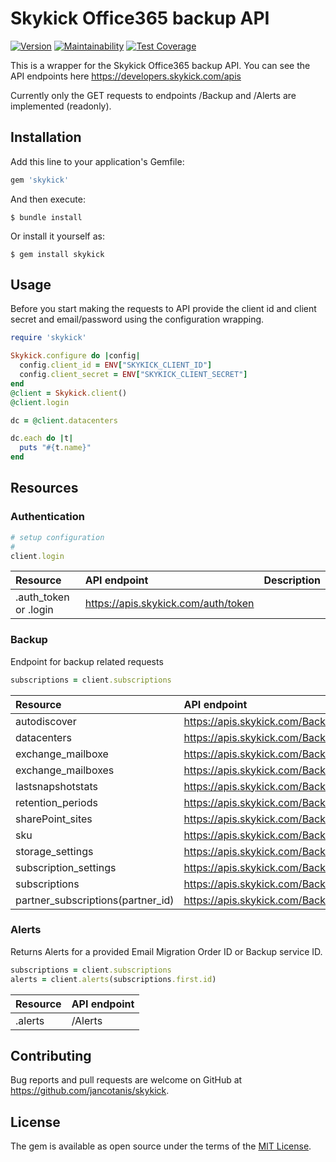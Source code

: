 # Skykick Office365 backup API
[![Version](https://img.shields.io/gem/v/skykick.svg)](https://rubygems.org/gems/skykick)
[![Maintainability](https://api.codeclimate.com/v1/badges/a340908aaf944745eeda/maintainability)](https://codeclimate.com/github/jancotanis/skykick/maintainability)
[![Test Coverage](https://api.codeclimate.com/v1/badges/a340908aaf944745eeda/test_coverage)](https://codeclimate.com/github/jancotanis/skykick/test_coverage)

This is a wrapper for the Skykick Office365 backup API. You can see the API endpoints here https://developers.skykick.com/apis

Currently only the GET requests to endpoints /Backup and /Alerts are implemented (readonly).

## Installation

Add this line to your application's Gemfile:

```ruby
gem 'skykick'
```

And then execute:

    $ bundle install

Or install it yourself as:

    $ gem install skykick

## Usage

Before you start making the requests to API provide the client id and client secret and email/password using the configuration wrapping.

```ruby
require 'skykick'

Skykick.configure do |config|
  config.client_id = ENV["SKYKICK_CLIENT_ID"]
  config.client_secret = ENV["SKYKICK_CLIENT_SECRET"]
end
@client = Skykick.client()
@client.login

dc = @client.datacenters

dc.each do |t|
  puts "#{t.name}"
end
```

## Resources
### Authentication
```ruby
# setup configuration
#
client.login
```
|Resource|API endpoint|Description|
|:--|:--|:--|
|.auth_token or .login|https://apis.skykick.com/auth/token|


### Backup
Endpoint for backup related requests 
```ruby
subscriptions = client.subscriptions
```

|Resource|API endpoint|
|:--|:--|
|autodiscover                     |https://apis.skykick.com/Backup/{id}/autodiscover                    |
|datacenters                      |https://apis.skykick.com/Backup/datacenters                          |
|exchange_mailboxe                |https://apis.skykick.com/Backup/{id}/mailboxes/{mailboxId}           |
|exchange_mailboxes               |https://apis.skykick.com/Backup/{id}/mailboxes                       |
|lastsnapshotstats                |https://apis.skykick.com/Backup/{backupServiceId}/lastsnapshotstats  |
|retention_periods                |https://apis.skykick.com/Backup/{id}/retentionperiod                 |
|sharePoint_sites                 |https://apis.skykick.com/Backup/{id}/sites                           |
|sku                              |https://apis.skykick.com/Backup/{id}/sku                             |
|storage_settings                 |https://apis.skykick.com/Backup/{id}/storagesettings                 |
|subscription_settings            |https://apis.skykick.com/Backup/{id}/subscriptionsettings            |
|subscriptions                    |https://apis.skykick.com/Backup/                                     |
|partner_subscriptions(partner_id)|https://apis.skykick.com/Backup/{partner_id}                         |


### Alerts
Returns Alerts for a provided Email Migration Order ID or Backup service ID.
```ruby
subscriptions = client.subscriptions
alerts = client.alerts(subscriptions.first.id)

```

|Resource|API endpoint|
|:--|:--|
|.alerts|/Alerts|

## Contributing

Bug reports and pull requests are welcome on GitHub at https://github.com/jancotanis/skykick.

## License

The gem is available as open source under the terms of the [MIT License](https://opensource.org/licenses/MIT).
